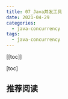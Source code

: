 ```yaml
---
title: 07_Java并发工具
date: 2021-04-29
categories:
  - java-concurrency
tags:
  - java-concurrency
---
```


[[toc]]

[toc]

## 推荐阅读
